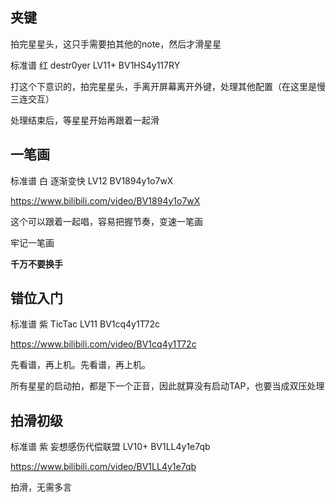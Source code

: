 ## 夹键

拍完星星头，这只手需要拍其他的note，然后才滑星星

标准谱 红 destr0yer LV11+ BV1HS4y117RY 

打这个下意识的，拍完星星头，手离开屏幕离开外键，处理其他配置（在这里是慢三连交互）

处理结束后，等星星开始再跟着一起滑

## 一笔画

标准谱 白 逐渐变快 LV12 BV1894y1o7wX

https://www.bilibili.com/video/BV1894y1o7wX

这个可以跟着一起唱，容易把握节奏，变速一笔画

牢记一笔画

**千万不要换手**

## 错位入门

标准谱 紫 TicTac LV11 BV1cq4y1T72c

https://www.bilibili.com/video/BV1cq4y1T72c

先看谱，再上机。先看谱，再上机。

所有星星的启动拍，都是下一个正音，因此就算没有启动TAP，也要当成双压处理

## 拍滑初级

标准谱 紫 妄想感伤代偿联盟 LV10+ BV1LL4y1e7qb

https://www.bilibili.com/video/BV1LL4y1e7qb

拍滑，无需多言